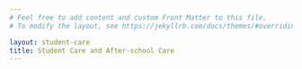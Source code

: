 ```yaml
---
# Feel free to add content and custom Front Matter to this file.
# To modify the layout, see https://jekyllrb.com/docs/themes/#overriding-theme-defaults

layout: student-care
title: Student Care and After-school Care
---
```

